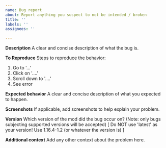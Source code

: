 ```yaml
---
name: Bug report
about: Report anything you suspect to not be intended / broken
title: ''
labels: ''
assignees: ''

---
```


**Description**
A clear and concise description of what the bug is.

**To Reproduce**
Steps to reproduce the behavior:
1. Go to '...'
2. Click on '....'
3. Scroll down to '....'
4. See error

**Expected behavior**
A clear and concise description of what you expected to happen.

**Screenshots**
If applicable, add screenshots to help explain your problem.

**Version**
Which version of the mod did the bug occur on? (Note: only bugs subjecting supported versions will be accepted) [ Do NOT use 'latest' as your version! Use 1.16.4-1.2 (or whatever the version is) ]

**Additional context**
Add any other context about the problem here.
